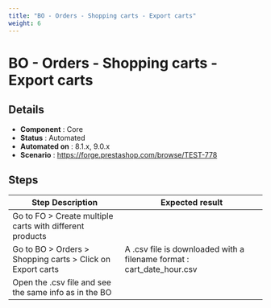 ```yaml
---
title: "BO - Orders - Shopping carts - Export carts"
weight: 6
---
```


# BO - Orders - Shopping carts - Export carts
## Details
* **Component** : Core
* **Status** : Automated
* **Automated on** : 8.1.x, 9.0.x
* **Scenario** : https://forge.prestashop.com/browse/TEST-778

## Steps
| Step Description | Expected result |
| ----- | ----- |
| Go to FO > Create multiple carts with different products |  |
| Go to BO > Orders > Shopping carts > Click on Export carts | A .csv file is downloaded with a filename format : cart_date_hour.csv |
| Open the .csv file and see the same info as in the BO |  |
